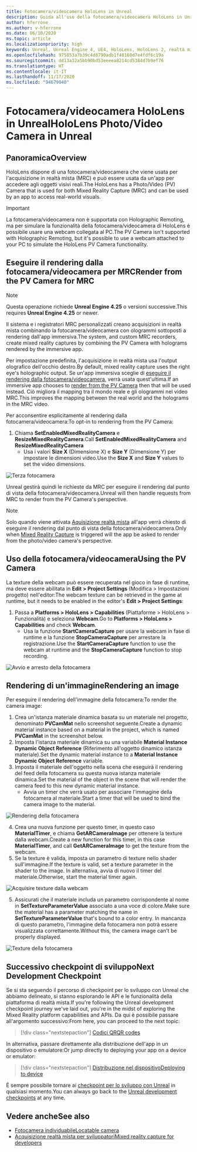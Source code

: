 ```yaml
---
title: Fotocamera/videocamera HoloLens in Unreal
description: Guida all'uso della fotocamera/videocamera HoloLens in Unreal
author: hferrone
ms.author: v-hferrone
ms.date: 06/10/2020
ms.topic: article
ms.localizationpriority: high
keywords: Unreal, Unreal Engine 4, UE4, HoloLens, HoloLens 2, realtà mista, sviluppo, funzionalità, documentazione, guide, ologrammi, videocamera, fotocamera, MRC, visore VR realtà mista, visore VR di windows mixed reality, visore per realtà virtuale
ms.openlocfilehash: 975853a7b39c4d8790adb1f48160d7e4fdf6c19a
ms.sourcegitcommit: dd13a32a5bb90bd53eeeea8214cd5384d7b9ef76
ms.translationtype: HT
ms.contentlocale: it-IT
ms.lasthandoff: 11/17/2020
ms.locfileid: "94679040"
---
```

# <a name="hololens-photovideo-camera-in-unreal"></a><span data-ttu-id="814d0-104">Fotocamera/videocamera HoloLens in Unreal</span><span class="sxs-lookup"><span data-stu-id="814d0-104">HoloLens Photo/Video Camera in Unreal</span></span>

## <a name="overview"></a><span data-ttu-id="814d0-105">Panoramica</span><span class="sxs-lookup"><span data-stu-id="814d0-105">Overview</span></span>

<span data-ttu-id="814d0-106">HoloLens dispone di una fotocamera/videocamera che viene usata per l'acquisizione in realtà mista (MRC) e può essere usata da un'app per accedere agli oggetti visivi reali.</span><span class="sxs-lookup"><span data-stu-id="814d0-106">The HoloLens has a Photo/Video (PV) Camera that is used for both Mixed Reality Capture (MRC) and can be used by an app to access real-world visuals.</span></span> 

> [!IMPORTANT]
> <span data-ttu-id="814d0-107">La fotocamera/videocamera non è supportata con Holographic Remoting, ma per simulare la funzionalità della fotocamera/videocamera di HoloLens è possibile usare una webcam collegata al PC.</span><span class="sxs-lookup"><span data-stu-id="814d0-107">The PV Camera isn't supported with Holographic Remoting, but it's possible to use a webcam attached to your PC to simulate the HoloLens PV Camera functionality.</span></span>

## <a name="render-from-the-pv-camera-for-mrc"></a><span data-ttu-id="814d0-108">Eseguire il rendering dalla fotocamera/videocamera per MRC</span><span class="sxs-lookup"><span data-stu-id="814d0-108">Render from the PV Camera for MRC</span></span>

> [!NOTE]
> <span data-ttu-id="814d0-109">Questa operazione richiede **Unreal Engine 4.25** o versioni successive.</span><span class="sxs-lookup"><span data-stu-id="814d0-109">This requires **Unreal Engine 4.25** or newer.</span></span>

<span data-ttu-id="814d0-110">Il sistema e i registratori MRC personalizzati creano acquisizioni in realtà mista combinando la fotocamera/videocamera con ologrammi sottoposti a rendering dall'app immersiva.</span><span class="sxs-lookup"><span data-stu-id="814d0-110">The system, and custom MRC recorders, create mixed reality captures by combining the PV Camera with holograms rendered by the immersive app.</span></span>

<span data-ttu-id="814d0-111">Per impostazione predefinita, l'acquisizione in realtà mista usa l'output olografico dell'occhio destro.</span><span class="sxs-lookup"><span data-stu-id="814d0-111">By default, mixed reality capture uses the right eye's holographic output.</span></span> <span data-ttu-id="814d0-112">Se un'app immersiva sceglie di [eseguire il rendering dalla fotocamera/videocamera](../platform-capabilities-and-apis/mixed-reality-capture-for-developers.md#render-from-the-pv-camera-opt-in), verrà usata quest'ultima.</span><span class="sxs-lookup"><span data-stu-id="814d0-112">If an immersive app chooses to [render from the PV Camera](../platform-capabilities-and-apis/mixed-reality-capture-for-developers.md#render-from-the-pv-camera-opt-in) then that will be used instead.</span></span> <span data-ttu-id="814d0-113">Ciò migliora il mapping tra il mondo reale e gli ologrammi nel video MRC.</span><span class="sxs-lookup"><span data-stu-id="814d0-113">This improves the mapping between the real world and the holograms in the MRC video.</span></span>

<span data-ttu-id="814d0-114">Per acconsentire esplicitamente al rendering dalla fotocamera/videocamera:</span><span class="sxs-lookup"><span data-stu-id="814d0-114">To opt-in to rendering from the PV Camera:</span></span>

1. <span data-ttu-id="814d0-115">Chiama **SetEnabledMixedRealityCamera** e **ResizeMixedRealityCamera**.</span><span class="sxs-lookup"><span data-stu-id="814d0-115">Call **SetEnabledMixedRealityCamera** and **ResizeMixedRealityCamera**</span></span>
    * <span data-ttu-id="814d0-116">Usa i valori **Size X** (Dimensione X) e **Size Y** (Dimensione Y) per impostare le dimensioni video.</span><span class="sxs-lookup"><span data-stu-id="814d0-116">Use the **Size X** and **Size Y** values to set the video dimensions.</span></span>

![Terza fotocamera](../platform-capabilities-and-apis/images/unreal-camera-3rd.PNG)

<span data-ttu-id="814d0-118">Unreal gestirà quindi le richieste da MRC per eseguire il rendering dal punto di vista della fotocamera/videocamera.</span><span class="sxs-lookup"><span data-stu-id="814d0-118">Unreal will then handle requests from MRC to render from the PV Camera's perspective.</span></span>

> [!NOTE]
> <span data-ttu-id="814d0-119">Solo quando viene attivata [Aquisizione realtà mista](../../mixed-reality-capture.md) all'app verrà chiesto di eseguire il rendering dal punto di vista della fotocamera/videocamera.</span><span class="sxs-lookup"><span data-stu-id="814d0-119">Only when [Mixed Reality Capture](../../mixed-reality-capture.md) is triggered will the app be asked to render from the photo/video camera's perspective.</span></span>

## <a name="using-the-pv-camera"></a><span data-ttu-id="814d0-120">Uso della fotocamera/videocamera</span><span class="sxs-lookup"><span data-stu-id="814d0-120">Using the PV Camera</span></span>

<span data-ttu-id="814d0-121">La texture della webcam può essere recuperata nel gioco in fase di runtime, ma deve essere abilitata in **Edit > Project Settings** (Modifica > Impostazioni progetto) nell'editor:</span><span class="sxs-lookup"><span data-stu-id="814d0-121">The webcam texture can be retrieved in the game at runtime, but it needs to be enabled in the editor's **Edit > Project Settings**:</span></span>
1. <span data-ttu-id="814d0-122">Passa a **Platforms > HoloLens > Capabilities** (Piattaforme > HoloLens > Funzionalità) e seleziona **Webcam**.</span><span class="sxs-lookup"><span data-stu-id="814d0-122">Go to **Platforms > HoloLens > Capabilities** and check **Webcam**.</span></span>
    * <span data-ttu-id="814d0-123">Usa la funzione **StartCameraCapture** per usare la webcam in fase di runtime e la funzione **StopCameraCapture** per arrestare la registrazione.</span><span class="sxs-lookup"><span data-stu-id="814d0-123">Use the **StartCameraCapture** function to use the webcam at runtime and the **StopCameraCapture** function to stop recording.</span></span>

![Avvio e arresto della fotocamera](images/unreal-camera-startstop.PNG)

## <a name="rendering-an-image"></a><span data-ttu-id="814d0-125">Rendering di un'immagine</span><span class="sxs-lookup"><span data-stu-id="814d0-125">Rendering an image</span></span>
<span data-ttu-id="814d0-126">Per eseguire il rendering dell'immagine della fotocamera:</span><span class="sxs-lookup"><span data-stu-id="814d0-126">To render the camera image:</span></span>
1. <span data-ttu-id="814d0-127">Crea un'istanza materiale dinamica basata su un materiale nel progetto, denominato **PVCamMat** nello screenshot seguente.</span><span class="sxs-lookup"><span data-stu-id="814d0-127">Create a dynamic material instance based on a material in the project, which is named **PVCamMat** in the screenshot below.</span></span>  
2. <span data-ttu-id="814d0-128">Imposta l'istanza materiale dinamica su una variabile **Material Instance Dynamic Object Reference** (Riferimento all'oggetto dinamico istanza materiale).</span><span class="sxs-lookup"><span data-stu-id="814d0-128">Set the dynamic material instance to a **Material Instance Dynamic Object Reference** variable.</span></span>  
3. <span data-ttu-id="814d0-129">Imposta il materiale dell'oggetto nella scena che eseguirà il rendering del feed della fotocamera su questa nuova istanza materiale dinamica.</span><span class="sxs-lookup"><span data-stu-id="814d0-129">Set the material of the object in the scene that will render the camera feed to this new dynamic material instance.</span></span>
    * <span data-ttu-id="814d0-130">Avvia un timer che verrà usato per associare l'immagine della fotocamera al materiale.</span><span class="sxs-lookup"><span data-stu-id="814d0-130">Start a timer that will be used to bind the camera image to the material.</span></span>

![Rendering della fotocamera](images/unreal-camera-render.PNG)

4. <span data-ttu-id="814d0-132">Crea una nuova funzione per questo timer, in questo caso **MaterialTimer**, e chiama **GetARCameraImage** per ottenere la texture dalla webcam.</span><span class="sxs-lookup"><span data-stu-id="814d0-132">Create a new function for this timer, in this case **MaterialTimer**, and call **GetARCameraImage** to get the texture from the webcam.</span></span>  
5. <span data-ttu-id="814d0-133">Se la texture è valida, imposta un parametro di texture nello shader sull'immagine.</span><span class="sxs-lookup"><span data-stu-id="814d0-133">If the texture is valid, set a texture parameter in the shader to the image.</span></span>  <span data-ttu-id="814d0-134">In alternativa, avvia di nuovo il timer del materiale.</span><span class="sxs-lookup"><span data-stu-id="814d0-134">Otherwise, start the material timer again.</span></span>

![Acquisire texture dalla webcam](images/unreal-camera-texture.PNG)

5. <span data-ttu-id="814d0-136">Assicurati che il materiale includa un parametro corrispondente al nome in **SetTextureParameterValue** associato a una voce di colore.</span><span class="sxs-lookup"><span data-stu-id="814d0-136">Make sure the material has a parameter matching the name in **SetTextureParameterValue** that's bound to a color entry.</span></span> <span data-ttu-id="814d0-137">In mancanza di questo parametro, l'immagine della fotocamera non potrà essere visualizzata correttamente.</span><span class="sxs-lookup"><span data-stu-id="814d0-137">Without this, the camera image can't be properly displayed.</span></span>

![Texture della fotocamera](images/unreal-camera-material.PNG)

## <a name="next-development-checkpoint"></a><span data-ttu-id="814d0-139">Successivo checkpoint di sviluppo</span><span class="sxs-lookup"><span data-stu-id="814d0-139">Next Development Checkpoint</span></span>

<span data-ttu-id="814d0-140">Se si sta seguendo il percorso di checkpoint per lo sviluppo con Unreal che abbiamo delineato, si stanno esplorando le API e le funzionalità della piattaforma di realtà mista.</span><span class="sxs-lookup"><span data-stu-id="814d0-140">If you're following the Unreal development checkpoint journey we've laid out, you're in the midst of exploring the Mixed Reality platform capabilities and APIs.</span></span> <span data-ttu-id="814d0-141">Da qui è possibile passare all'argomento successivo:</span><span class="sxs-lookup"><span data-stu-id="814d0-141">From here, you can proceed to the next topic:</span></span>

> [!div class="nextstepaction"]
> [<span data-ttu-id="814d0-142">Codici QR</span><span class="sxs-lookup"><span data-stu-id="814d0-142">QR codes</span></span>](unreal-qr-codes.md)

<span data-ttu-id="814d0-143">In alternativa, passare direttamente alla distribuzione dell'app in un dispositivo o emulatore:</span><span class="sxs-lookup"><span data-stu-id="814d0-143">Or jump directly to deploying your app on a device or emulator:</span></span>

> [!div class="nextstepaction"]
> [<span data-ttu-id="814d0-144">Distribuzione nel dispositivo</span><span class="sxs-lookup"><span data-stu-id="814d0-144">Deploying to device</span></span>](unreal-deploying.md)

<span data-ttu-id="814d0-145">È sempre possibile tornare ai [checkpoint per lo sviluppo con Unreal](unreal-development-overview.md#3-platform-capabilities-and-apis) in qualsiasi momento.</span><span class="sxs-lookup"><span data-stu-id="814d0-145">You can always go back to the [Unreal development checkpoints](unreal-development-overview.md#3-platform-capabilities-and-apis) at any time.</span></span>

## <a name="see-also"></a><span data-ttu-id="814d0-146">Vedere anche</span><span class="sxs-lookup"><span data-stu-id="814d0-146">See also</span></span>
* [<span data-ttu-id="814d0-147">Fotocamera individuabile</span><span class="sxs-lookup"><span data-stu-id="814d0-147">Locatable camera</span></span>](../platform-capabilities-and-apis/locatable-camera.md)
* [<span data-ttu-id="814d0-148">Acquisizione realtà mista per sviluppatori</span><span class="sxs-lookup"><span data-stu-id="814d0-148">Mixed reality capture for developers</span></span>](../platform-capabilities-and-apis/mixed-reality-capture-for-developers.md)
